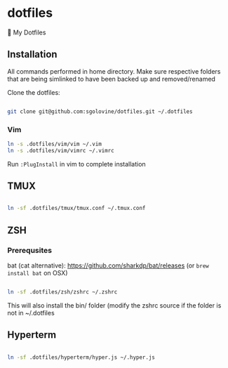 # dotfiles
🔌 My Dotfiles


## Installation

All commands performed in home directory. Make sure respective folders that are being simlinked to have been backed up and removed/renamed

Clone the dotfiles:

```bash

git clone git@github.com:sgolovine/dotfiles.git ~/.dotfiles

```

### Vim

```bash
ln -s .dotfiles/vim/vim ~/.vim
ln -s .dotfiles/vim/vimrc ~/.vimrc

```

Run `:PlugInstall` in vim to complete installation


## TMUX

```bash

ln -sf .dotfiles/tmux/tmux.conf ~/.tmux.conf

```

## ZSH

### Prerequsites

bat (cat alternative): https://github.com/sharkdp/bat/releases
(or `brew install bat` on OSX)

```bash

ln -sf .dotfiles/zsh/zshrc ~/.zshrc

```
This will also install the bin/ folder (modify the zshrc source if the folder is not in ~/.dotfiles


## Hyperterm

```bash

ln -sf .dotfiles/hyperterm/hyper.js ~/.hyper.js
